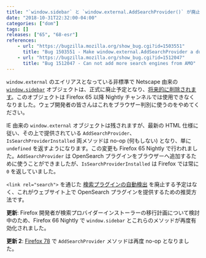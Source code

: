 ```yaml
---
title: "`window.sidebar` と `window.external.AddSearchProvider()` が廃止予定となりました"
date: "2018-10-31T22:32:00-04:00"
categories: ["dom"]
tags: []
releases: ["65", "68-esr"]
references:
    - url: "https://bugzilla.mozilla.org/show_bug.cgi?id=1503551"
      title: "Bug 1503551 - Make window.external.AddSearchProvider a dummy function"
    - url: "https://bugzilla.mozilla.org/show_bug.cgi?id=1512047"
      title: "Bug 1512047 - Can not add more search engines from AMO"
---
```

`window.external` のエイリアスとなっている非標準で Netscape 由来の [`window.sidebar`](https://developer.mozilla.org/docs/Web/API/window.sidebar) オブジェクトは、正式に廃止予定となり、[将来的に削除されます](https://www.fxsitecompat.dev/ja/docs/2015/window-sidebar-will-be-removed/)。このオブジェクトは Firefox 65 以降 Nightly チャンネルでは使用できなくなりました。ウェブ開発者の皆さんはこれをブラウザー判別に使うのをやめてください。

IE 由来の `window.external` オブジェクトは残されますが、最新の HTML 仕様に従い、その上で提供されている `AddSearchProvider`、`IsSearchProviderInstalled` 両メソッドは no-op (何もしない) となり、単に `undefined` を返すようになります。この変更も Firefox 65 Nightly で行われました。`AddSearchProvider` は OpenSearch プラグインをブラウザーへ追加するために使うことができましたが、`IsSearchProviderInstalled` は Firefox では常に `0` を返していました。

`<link rel="search">` を通じた [検索プラグインの自動検出](https://developer.mozilla.org/docs/Web/OpenSearch#Autodiscovery_of_search_plugins) を廃止する予定はなく、これがウェブサイト上で OpenSearch プラグインを提供するための推奨方法です。

**更新**: Firefox 開発者が検索プロバイダーインストーラーの移行計画について検討中のため、Firefox 66 Nightly で `window.sidebar` とこれらのメソッドが再度有効化されました。

**更新 2**: [Firefox 78](https://www.fxsitecompat.dev/ja/docs/2020/window-external-addsearchprovider-is-now-a-dummy-function/) で `AddSearchProvider` メソッドは再度 no-op となりました。
